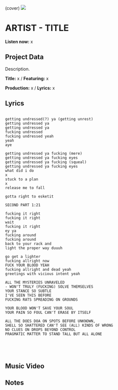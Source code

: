 (cover) ![](57175019_319474918741616_8502199518755923887_n.jpg)

# ARTIST - TITLE

**Listen now:** x

## Project Data

Description.


**Title:** x / **Featuring:** x

**Production:** x / **Lyrics:** x

## Lyrics

```

getting undressed(?) ya (getting unrest)
getting undressed ya
getting undressed ya
fucking undressed
fucking undressed yeah
yeah 
aye

getting undressed ya fucking (mere)
getting undressed ya fucking eyes
getting undressed ya fucking (squeal)
getting undressed ya fucking eyes
what did i do
x
stuck to a plan
x
release me to fall

gotta right to esketit

SECOND PART 1:21

fucking it right
fucking it right
wait
fucking it right
ey ya
fucking around
fucking around
back to your rack and
light the proper way duuuh

go get a lighter
fucking allright now
FUCK YOUR BLOOD YEAH
fucking allright and dead yeah
greetings with vicious intent yeah

ALL THE MYSTERIES UNRAVELED
- WON'T TRULY (FUCKING) SOLVE THEMSELVES
YOUR STANCE SO SUBTLE
I'VE SEEN THIS BEFORE
FUCKING RATS SPREADING ON GROUNDS

YOUR BLOOD WON'T SAVE YOUR SOUL
YOUR PAIN SO FOUL CAN'T ERASE BY ITSELF

ALL THE DOES DOA ON SPOTS BEFORE UNKNOWN, 
SHELL SO SHATTERED CAN'T SEE (ALL) KINDS OF WRONG
NO CLUES ON DROPS BEYOND CONTROL
PRAGMATIC MATTER TO STAND TALL BUT ALL ALONE





```

## Music Video


## Notes
